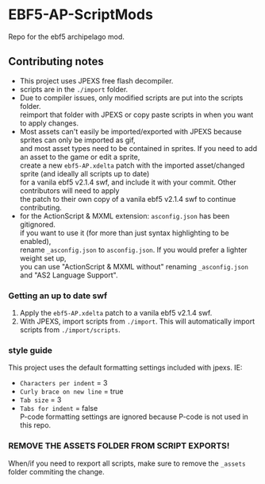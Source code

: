 # EBF5-AP-ScriptMods
Repo for the ebf5 archipelago mod.

## Contributing notes
- This project uses JPEXS free flash decompiler.
- scripts are in the `./import` folder.
- Due to compiler issues, only modified scripts are put into the scripts folder.<br>
reimport that folder with JPEXS or copy paste scripts in when you want to apply changes.
- Most assets can't easily be imported/exported with JPEXS because sprites can only be imported as gif,<br>
and most asset types need to be contained in sprites. If you need to add an asset to the game or edit a sprite,<br>
create a new `ebf5-AP.xdelta` patch with the imported asset/changed sprite (and ideally all scripts up to date)<br>
for a vanila ebf5 v2.1.4 swf, and include it with your commit. Other contributors will need to apply<br>
the patch to their own copy of a vanila ebf5 v2.1.4 swf to continue contributing.
- for the ActionScript & MXML extension: `asconfig.json` has been gitignored.<br>
if you want to use it (for more than just syntax highlighting to be enabled),<br>
rename `_asconfig.json` to `asconfig.json`. If you would prefer a lighter weight set up,<br>
you can use "ActionScript & MXML without" renaming `_asconfig.json` and "AS2 Language Support".<br>

### Getting an up to date swf
1. Apply the `ebf5-AP.xdelta` patch to a vanila ebf5 v2.1.4 swf.<br>
2. With JPEXS, import scripts from `./import`. This will automatically import scripts from `./import/scripts`.<br>

### style guide
This project uses the default formatting settings included with jpexs. IE:<br>
- `Characters per indent` = 3
- `Curly brace on new line` = true
- `Tab size` = 3
- `Tabs for indent` = false<br>
P-code formatting settings are ignored because P-code is not used in this repo.

### REMOVE THE ASSETS FOLDER FROM SCRIPT EXPORTS!
When/if you need to rexport all scripts, make sure to remove the `_assets` folder commiting the change.<br>